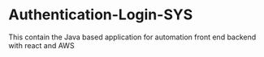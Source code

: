 # Authentication-Login-SYS
This contain the Java based application for automation front end backend with react and AWS

